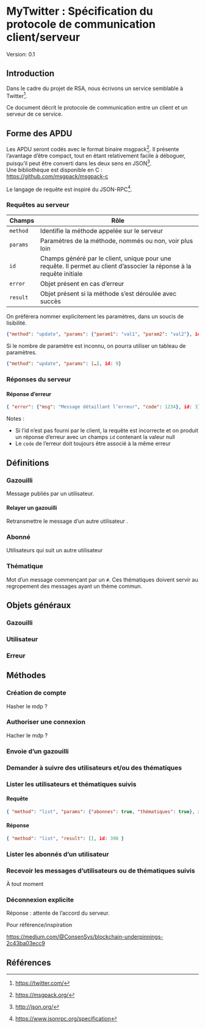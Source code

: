 # MyTwitter : Spécification du protocole de communication client/serveur

Version: 0.1


## Introduction

Dans le cadre du projet de RSA, nous écrivons un service semblable à Twitter[^t]. 

Ce document décrit le protocole de communication entre un client et un serveur de ce service.

## Forme des APDU
Les APDU seront codés avec le format binaire msgpack[^msgpack]. Il présente
l’avantage d’être compact, tout en étant relativement facile à déboguer,
puisqu’il peut être converti dans les deux sens en JSON[^json].        
Une bibliothèque est disponible en C : https://github.com/msgpack/msgpack-c

Le langage de requête est inspiré du JSON-RPC[^jrpc].

### Requêtes au serveur

| Champs   | Rôle                                                                                                                 |
|----------|----------------------------------------------------------------------------------------------------------------------|
| `method` | Identifie la méthode appelée sur le serveur                                                                          |
| `params` | Paramètres de la méthode, nommés ou non, voir plus loin                                                              |
| `id`     | Champs généré par le client, unique pour une requête. Il permet au client d’associer la réponse à la requête initiale |
| `error`  | Objet présent en cas d’erreur                                                                                         |
| `result` | Objet présent si la méthode s’est déroulée avec succès                                                                |

On préférera nommer explicitement les paramètres, dans un soucis de lisibilité.
``` json
{"method": "update", "params": {"param1": "val1", "param2": "val2"}, id: 3}
```

Si le nombre de paramètre est inconnu, on pourra utiliser un tableau de paramètres.

``` json
{"method": "update", "params": […], id: 9}
```

### Réponses du serveur

#### Réponse d’erreur

``` json
{ "error": {"msg": "Message détaillant l’erreur", "code": 1234}, id: 3}
```
Notes :
- Si l’id n’est pas fourni par le client, la requête est incorrecte et on produit un réponse d’erreur avec un champs `id` contenant la valeur null
- Le `code` de l’erreur doit toujours être associé à la même erreur

## Définitions
### Gazouilli
Message publiés par un utilisateur.
#### Relayer un gazouilli
Retransmettre le message d’un autre utilisateur .
### Abonné
Utilisateurs qui suit un autre utilisateur
### Thématique
Mot d’un message commençant par un `#`. Ces thématiques doivent servir au regropement des messages ayant un thème commun.
## Objets généraux

### Gazouilli

### Utilisateur

### Erreur

## Méthodes

### Création de compte
Hasher le mdp ?
### Authoriser une connexion
Hacher le mdp ?
### Envoie d’un gazouilli

### Demander à suivre des utilisateurs et/ou des thématiques

### Lister les utilisateurs et thématiques suivis

#### Requête

``` json
{ "method": "list", "params": {"abonnes": true, "thématiques": true}, id: 398 }
```

#### Réponse

``` json
{ "method": "list", "result": [], id: 398 }
```

### Lister les abonnés d’un utilisateur

### Recevoir les messages d’utilisateurs ou de thématiques suivis

À tout moment

### Déconnexion explicite

Réponse : attente de l’accord du serveur.


Pour référence/inspiration

https://medium.com/@ConsenSys/blockchain-underpinnings-2c43ba03ecc9

## Références
[^t]: https://twitter.com/
[^msgpack]: https://msgpack.org/
[^json]: http://json.org/
[^jrpc]: https://www.jsonrpc.org/specification
